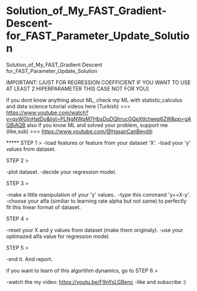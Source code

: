 # Solution_of_My_FAST_Gradient-Descent-for_FAST_Parameter_Update_Solution
Solution_of_My_FAST_Gradient Descent for_FAST_Parameter_Update_Solution

IMPORTANT: [JUST FOR REGRESSION COEFFICIENT IF YOU WANT TO USE AT LEAST 2 HIPERPARAMETER THIS CASE NOT FOR YOU]


if you dont know anything about ML, check my ML with statistic,calculus and data science tutorial videos here (Turkish) >>> https://www.youtube.com/watch?v=qvWGlnHatDo&list=PLNgNWpM7HbsDuDQhrucGQeXtlctwep6ZW&pp=gAQBiAQB
also if you know ML and solved your problem, support me (like,sub) >>> https://www.youtube.com/@HasanCanBeydili


***** STEP 1 >
-load features or feature from your dataset 'X'.
-load your 'y' values from dataset.

STEP 2 >

-plot dataset.
-decide your regression model.

STEP 3 >

-make a little manipulation of your 'y' values..
-type this command 'y+=X-y'.
-choose your alfa (similiar to learning rate alpha but not same) to perfectly fit this linear format of dataset.

STEP 4 >

-reset your X and y values from dataset (make them originaly).
-use your optimazed alfa value for regression model.

STEP 5 >

-end it. And report.

if you want to learn of this algortihm dynamics, go to STEP 6 >

-watch the my video: https://youtu.be/F9nYsLGBenc
-like and subscribe :)
